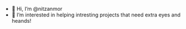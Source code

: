 - 👋 Hi, I’m @nitzanmor
- 👀 I’m interested in helping intresting projects that need extra eyes and heands!
